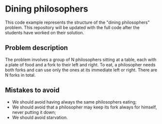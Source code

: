 # Dining philosophers

This code example represents the structure of the "dining philosophers" problem.
This repository will be updated with the full code after the students have worked on their solution.

## Problem description

The problem involves a group of N philosophers sitting at a table, each with a plate of food and a fork to their left and right.
To eat, a philosopher needs both forks and can use only the ones at its immediate left or right. There are N forks in total.

## Mistakes to avoid

* We should avoid having always the same philosophers eating;
* We should avoid that a philosopher may keep its fork always for himself, never putting it down;
* We should avoid starvation.